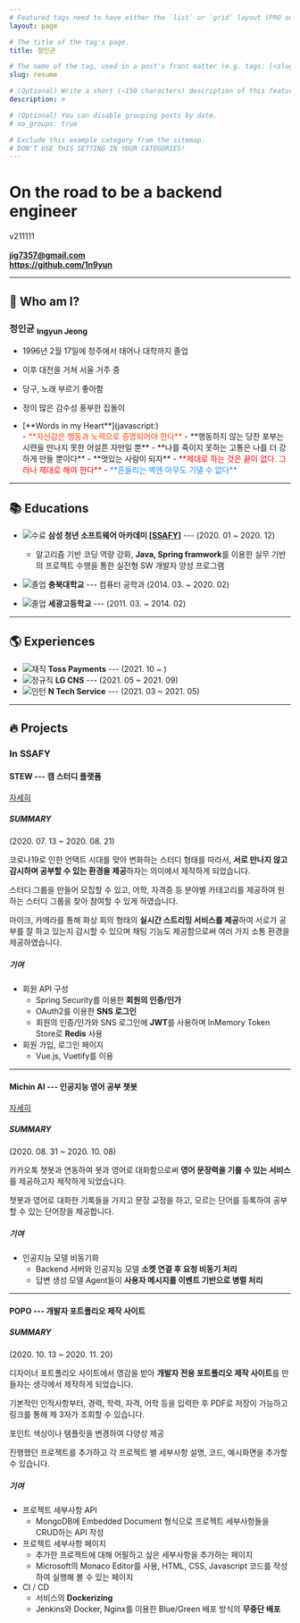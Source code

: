 ```yaml
---
# Featured tags need to have either the `list` or `grid` layout (PRO only).
layout: page

# The title of the tag's page.
title: 정인균

# The name of the tag, used in a post's front matter (e.g. tags: [<slug>]).
slug: resume

# (Optional) Write a short (~150 characters) description of this featured tag.
description: >

# (Optional) You can disable grouping posts by date.
# no_groups: true

# Exclude this example category from the sitemap.
# DON'T USE THIS SETTING IN YOUR CATEGORIES!
--- 
```

# On the road to be a backend engineer
v211111
<br><br>
<span class="icon-mail"></span> **jig7357@gmail.com**  
<span class="icon-github"></span> **<https://github.com/1n9yun>**

---

## 🤔 Who am I?

### 정인균 <sub>Ingyun Jeong</sub>

* 1996년 2월 17일에 청주에서 태어나 대학까지 졸업
* 이후 대전을 거쳐 서울 거주 중
* 당구, 노래 부르기 좋아함
* 정이 많은 감수성 풍부한 집돌이
*   <div class="collapsible-title" markdown="1">
    [**Words in my Heart**](javascript:)

    <div class="collapsible-body" markdown="1">
    - <span style="color: orangered">**자신감은 행동과 노력으로 증명되어야 한다**</span>
    - **행동하지 않는 당찬 포부는 시련을 만나지 못한 어설픈 자만일 뿐**
    - **나를 죽이지 못하는 고통은 나를 더 강하게 만들 뿐이다**
    - **멋있는 사람이 되자**
    - <span style="color: red">**제대로 하는 것은 끝이 없다. 그러나 제대로 해야 한다**</span>
    - <span style="color: dodgerblue">**흔들리는 벽엔 아무도 기댈 수 없다**</span>
    </div>
    </div>

<script>
    collapsibleInit();
</script>

---

## 📚 Educations

* ![수료](https://img.shields.io/badge/-수료-grey) **삼성 청년 소프트웨어 아카데미 [[SSAFY]](https://www.ssafy.com/ksp/jsp/swp/swpMain.jsp)** --- (2020. 01 ~ 2020. 12)

    * 알고리즘 기반 코딩 역량 강화, **Java, Spring framwork**를 이용한 실무 기반의 프로젝트 수행을 통한 실전형 SW 개발자 양성 프로그램

*  ![졸업](https://img.shields.io/badge/-졸업-grey) **충북대학교** --- 컴퓨터 공학과 (2014. 03. ~ 2020. 02)  
*  ![졸업](https://img.shields.io/badge/-졸업-grey) **세광고등학교** --- (2011. 03. ~ 2014. 02)  

---

## 🌎 Experiences

* ![재직](https://img.shields.io/badge/-Current-green) **Toss Payments** --- (2021. 10 ~ )
* ![정규직](https://img.shields.io/badge/-Full_Time-grey) **LG CNS** --- (2021. 05 ~ 2021. 09)
* ![인턴](https://img.shields.io/badge/-Intern-grey) **N Tech Service** --- (2021. 03 ~ 2021. 05)

---

## 🔥 Projects

<!-- ### Refactoring

열정적이지만 부족했던 과거의 프로젝트 다시보기

![inprogress](https://img.shields.io/badge/-in_progress-blue) **[STEW](/stew/)** -->

<!-- --- -->

### In SSAFY
#### STEW --- 캠 스터디 플랫폼
[자세히](/project/2020-07-13-stew/)

<div id="stew-carousel" class="swiper-container"></div>
<script>
  swiperInitialize("stew-carousel", {
    path: "/img/project/stew",
    imgList: [
      "main.jpeg",
      "register-normal.jpeg", 
      "register-social.jpeg",
      "login.jpeg",
      "study-list.jpeg",
      "study-list-search.jpeg",
      "study-participate.jpeg",
      "study-private-accept.jpeg",
      "study-create.jpeg",
      "study-detail-1.jpeg",
      "study-detail-2.jpeg",
      "cam-study-ready.jpeg",
      "cam-study.jpeg",
      "mypage-1.jpeg",
      "mypage-2.jpeg",
      "mypage-3.jpeg",
      "guide.jpeg"
    ],
    size: "100%",
    dotted: false,
    millis: 4000
  })
</script>

##### SUMMARY
(2020. 07. 13 ~ 2020. 08. 21)  

코로나19로 인한 언택트 시대를 맞아 변화하는 스터디 형태를 따라서, **서로 만나지 않고 감시하며 공부할 수 있는 환경을 제공**하자는 의미에서 제작하게 되었습니다.

스터디 그룹을 만들어 모집할 수 있고, 어학, 자격증 등 분야별 카테고리를 제공하여 원하는 스터디 그룹을 찾아 참여할 수 있게 하였습니다.

마이크, 카메라를 통해 화상 회의 형태의 **실시간 스트리밍 서비스를 제공**하여 서로가 공부를 잘 하고 있는지 감시할 수 있으며 채팅 기능도 제공함으로써 여러 가지 소통 환경을 제공하였습니다.

##### 기여

* 회원 API 구성
  * Spring Security를 이용한 **회원의 인증/인가**
  * OAuth2를 이용한 **SNS 로그인**
  * 회원의 인증/인가와 SNS 로그인에 **JWT**를 사용하며 InMemory Token Store로 **Redis** 사용
* 회원 가입, 로그인 페이지
  * Vue.js, Vuetify를 이용

---

#### Michin AI --- 인공지능 영어 공부 챗봇
[자세히](/project/2020-08-31-michin-ai/)

<div id="michinai-carousel" class="swiper-container"></div>
<script>
  imgList = [];
  for(let i=1;i<=12;i++){
    imgList.push(i + ".png");
  }
  swiperInitialize("michinai-carousel", {
    path: "/img/project/michinai",
    imgList: imgList,
    size: "30%",
    dotted: false,
    millis: 3000
  })
</script>

##### SUMMARY
(2020. 08. 31 ~ 2020. 10. 08)

카카오톡 챗봇과 연동하여 봇과 영어로 대화함으로써 **영어 문장력을 기를 수 있는 서비스**를 제공하고자 제작하게 되었습니다.

챗봇과 영어로 대화한 기록들을 가지고 문장 교정을 하고, 모르는 단어를 등록하여 공부할 수 있는 단어장을 제공합니다.

##### 기여
* 인공지능 모델 비동기화
  * Backend 서버와 인공지능 모델 **소켓 연결 후 요청 비동기 처리**
  * 답변 생성 모델 Agent들이 **사용자 메시지를 이벤트 기반으로 병렬 처리**

---

#### POPO --- 개발자 포트폴리오 제작 사이트
<div id="popo-carousel" class="swiper-container"></div>
<script>
  imgList = [];
  for(let i=1;i<=7;i++){
    imgList.push(i + ".JPG");
  }
  swiperInitialize("popo-carousel", {
    path: "/img/project/popo",
    imgList: imgList,
    size: "100%",
    dotted: false,
    millis: 3000
  })
</script>

##### SUMMARY
(2020. 10. 13 ~ 2020. 11. 20)  

디자이너 포트폴리오 사이트에서 영감을 받아 **개발자 전용 포트폴리오 제작 사이트**를 만들자는 생각에서 제작하게 되었습니다.

기본적인 인적사항부터, 경력, 학력, 자격, 어학 등을 입력한 후 PDF로 저장이 가능하고 링크를 통해 제 3자가 조회할 수 있습니다.

포인트 색상이나 템플릿을 변경하여 다양성 제공

진행했던 프로젝트를 추가하고 각 프로젝트 별 세부사항 설명, 코드, 예시화면을 추가할 수 있습니다.

##### 기여

* 프로젝트 세부사항 API
  * MongoDB에 Embedded Document 형식으로 프로젝트 세부사항들을 CRUD하는 API 작성
* 프로젝트 세부사항 페이지
  * 추가한 프로젝트에 대해 어필하고 싶은 세부사항을 추가하는 페이지
  * Microsoft의 Monaco Editor를 사용, HTML, CSS, Javascript 코드를 작성하여 실행해 볼 수 있는 페이지
* CI / CD
  * 서비스의 **Dockerizing**
  * Jenkins와 Docker, Nginx를 이용한 Blue/Green 배포 방식의 **무중단 배포**